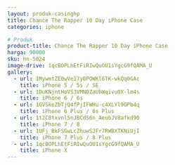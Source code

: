 ```yaml
---
layout: produk-casinghp
title: Chance The Rapper 10 Day iPhone Case
categories: iphone

# Produk
product-title: Chance The Rapper 10 Day iPhone Case
harga: 90000
sku: hn-5024
image-drive: 1qcBOPLhEtFiRIwQuOU1sYgcG9fQAMA_U
gallery:
  - url: 1MywmtZE0wVe17yBPOWKl6TK-wkQq0GAc
    title: iPhone 5 / 5s / SE
  - url: 1DuKNjntHoVS3VMNDZaUhWqivuOX-lm4s
    title: iPhone 6 / 6s
  - url: 1GVSkeZbTjQ4fPjIFWHu-c4XLYl9GPb4q
    title: iPhone 6 Plus / 6s Plus
  - url: 1t2C8txvnl5nJBCdS6n_AeubJV8afkd90
    title: iPhone 7 / 8
  - url: 1UFj_BkFSGwLcZhuwSJFr7RWBXTKNiUjI
    title: iPhone 7 Plus / 8 Plus
  - url: 1qcBOPLhEtFiRIwQuOU1sYgcG9fQAMA_U
    title: iPhone X
---
```

